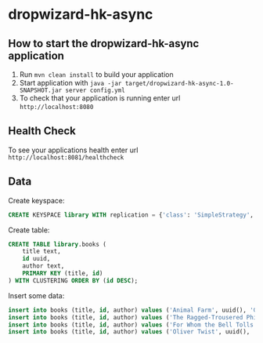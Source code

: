 # dropwizard-hk-async

How to start the dropwizard-hk-async application
---

1. Run `mvn clean install` to build your application
1. Start application with `java -jar target/dropwizard-hk-async-1.0-SNAPSHOT.jar server config.yml`
1. To check that your application is running enter url `http://localhost:8080`

Health Check
---

To see your applications health enter url `http://localhost:8081/healthcheck`


Data
---

Create keyspace:

```sql
CREATE KEYSPACE library WITH replication = {'class': 'SimpleStrategy', 'replication_factor': '1'};
```

Create table:

```sql
CREATE TABLE library.books (
    title text,
    id uuid,
    author text,
    PRIMARY KEY (title, id)
) WITH CLUSTERING ORDER BY (id DESC);
```

Insert some data:

```sql
insert into books (title, id, author) values ('Animal Farm', uuid(), 'George Orwell');
insert into books (title, id, author) values ('The Ragged-Trousered Philanthropists', uuid(), 'Robert Tressell');
insert into books (title, id, author) values ('For Whom the Bell Tolls', uuid(), 'Ernest Hemmingway');
insert into books (title, id, author) values ('Oliver Twist', uuid(), 'Charles Dickens');
```